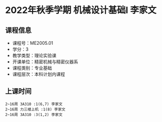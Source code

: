 # 2022年秋季学期 机械设计基础I 李家文






## 课程信息

- 课程号：ME2005.01
- 学分：3
- 教学类型：理论实验课
- 开课单位：精密机械与精密仪器系
- 课程类别：专业基础
- 课程层次：本科计划内课程

## 上课时间

```
2~16周 3A310 :1(6,7) 李家文
2~16周 力三楼上机 :1(8) 李家文
2~16周 3A310 :3(1,2) 李家文
```

